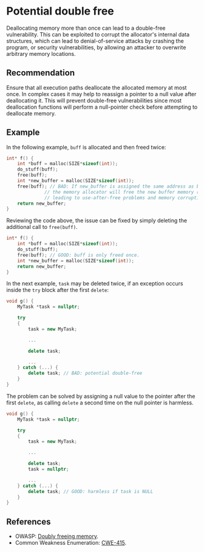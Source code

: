 # Potential double free
Deallocating memory more than once can lead to a double-free vulnerability. This can be exploited to corrupt the allocator's internal data structures, which can lead to denial-of-service attacks by crashing the program, or security vulnerabilities, by allowing an attacker to overwrite arbitrary memory locations.


## Recommendation
Ensure that all execution paths deallocate the allocated memory at most once. In complex cases it may help to reassign a pointer to a null value after deallocating it. This will prevent double-free vulnerabilities since most deallocation functions will perform a null-pointer check before attempting to deallocate memory.


## Example
In the following example, `buff` is allocated and then freed twice:


```cpp
int* f() {
	int *buff = malloc(SIZE*sizeof(int));
	do_stuff(buff);
	free(buff);
	int *new_buffer = malloc(SIZE*sizeof(int));
	free(buff); // BAD: If new_buffer is assigned the same address as buff,
              // the memory allocator will free the new buffer memory region,
              // leading to use-after-free problems and memory corruption.
	return new_buffer;
}

```
Reviewing the code above, the issue can be fixed by simply deleting the additional call to `free(buff)`.


```cpp
int* f() {
	int *buff = malloc(SIZE*sizeof(int));
	do_stuff(buff);
	free(buff); // GOOD: buff is only freed once.
	int *new_buffer = malloc(SIZE*sizeof(int));
	return new_buffer;
}

```
In the next example, `task` may be deleted twice, if an exception occurs inside the `try` block after the first `delete`:


```cpp
void g() {
	MyTask *task = nullptr;

	try
	{
		task = new MyTask;

		...

		delete task;

		...
	} catch (...) {
		delete task; // BAD: potential double-free
	}
}

```
The problem can be solved by assigning a null value to the pointer after the first `delete`, as calling `delete` a second time on the null pointer is harmless.


```cpp
void g() {
	MyTask *task = nullptr;

	try
	{
		task = new MyTask;

		...

		delete task;
		task = nullptr;

		...
	} catch (...) {
		delete task; // GOOD: harmless if task is NULL
	}
}

```

## References
* OWASP: [Doubly freeing memory](https://owasp.org/www-community/vulnerabilities/Doubly_freeing_memory).
* Common Weakness Enumeration: [CWE-415](https://cwe.mitre.org/data/definitions/415.html).

